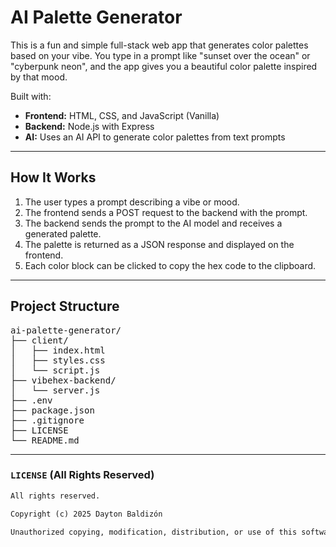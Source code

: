 ﻿# AI Palette Generator

This is a fun and simple full-stack web app that generates color palettes based on your vibe. You type in a prompt like "sunset over the ocean" or "cyberpunk neon", and the app gives you a beautiful color palette inspired by that mood.

Built with:

- **Frontend:** HTML, CSS, and JavaScript (Vanilla)
- **Backend:** Node.js with Express
- **AI:** Uses an AI API to generate color palettes from text prompts

---

## How It Works

1. The user types a prompt describing a vibe or mood.
2. The frontend sends a POST request to the backend with the prompt.
3. The backend sends the prompt to the AI model and receives a generated palette.
4. The palette is returned as a JSON response and displayed on the frontend.
5. Each color block can be clicked to copy the hex code to the clipboard.

---

## Project Structure

<pre>
ai-palette-generator/
├── client/
│   ├── index.html
│   ├── styles.css
│   └── script.js
├── vibehex-backend/
│   └── server.js
├── .env
├── package.json
├── .gitignore
├── LICENSE
└── README.md
</pre>


---

### `LICENSE` (All Rights Reserved)

```markdown
All rights reserved.

Copyright (c) 2025 Dayton Baldizón

Unauthorized copying, modification, distribution, or use of this software, via any medium, is strictly prohibited.
```
